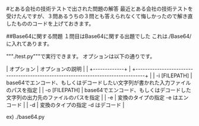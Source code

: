 #とある会社の技術テストで出された問題の解答
最近とある会社の技術テストを受けたんですが、３問あるうちの３問とも答えられなくて悔しかったので解き直したもののコードを上げておきます。

##Base64に関する問題
１問目はBase64に関する出題でした
これは./Base64/ に入れてあります。


"""./test.py"""で実行できます。
オプションは以下の通りです。

| オプション      | オプションの説明                                                                     |
| +-------------+ | +----------------------------------------------------------------------------------+ |
| -i [FILEPATH]   | base64でエンコード、もしくはデコードしたい文字列が書かれた入力ファイルのパスを指定   |
| -o [FILEPATH]   | base64でエンコード、もしくはデコードした文字列の出力先のファイルのパスを指定         |
| -e              | 変換のタイプの指定 -e はエンコード                                                   |
| -d              | 変換のタイプの指定 -d はデコード                                                   |

ex) ./base64.py